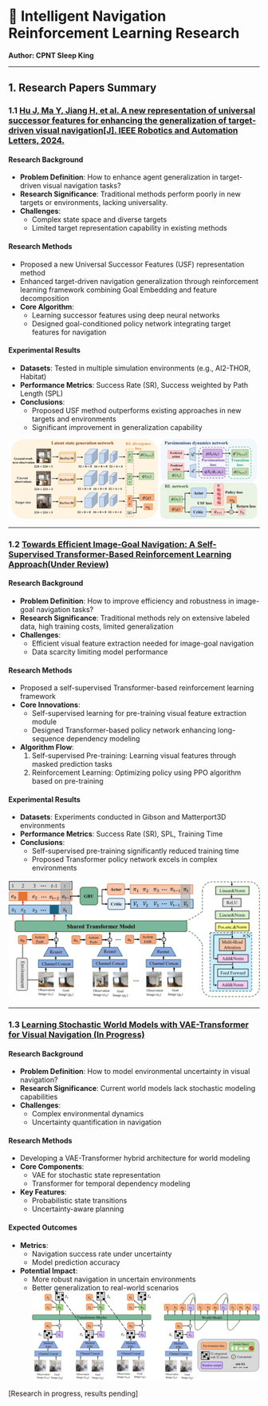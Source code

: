 # 🤖 Intelligent Navigation Reinforcement Learning Research  
**Author: CPNT Sleep King**

---  

## 1. Research Papers Summary  

### 1.1 [Hu J, Ma Y, Jiang H, et al. A new representation of universal successor features for enhancing the generalization of target-driven visual navigation[J]. IEEE Robotics and Automation Letters, 2024.](#)  

#### Research Background  
- **Problem Definition**: How to enhance agent generalization in target-driven visual navigation tasks?  
- **Research Significance**: Traditional methods perform poorly in new targets or environments, lacking universality.  
- **Challenges**:  
  - Complex state space and diverse targets  
  - Limited target representation capability in existing methods  

#### Research Methods  
- Proposed a new Universal Successor Features (USF) representation method  
- Enhanced target-driven navigation generalization through reinforcement learning framework combining Goal Embedding and feature decomposition  
- **Core Algorithm**:  
  - Learning successor features using deep neural networks  
  - Designed goal-conditioned policy network integrating target features for navigation  

#### Experimental Results  
- **Datasets**: Tested in multiple simulation environments (e.g., AI2-THOR, Habitat)  
- **Performance Metrics**: Success Rate (SR), Success weighted by Path Length (SPL)  
- **Conclusions**:  
  - Proposed USF method outperforms existing approaches in new targets and environments  
  - Significant improvement in generalization capability  

![Example Image](Train/figs/SF.jpg)  

---  

### 1.2 [Towards Efficient Image-Goal Navigation: A Self-Supervised Transformer-Based Reinforcement Learning Approach(Under Review)](#)  

#### Research Background  
- **Problem Definition**: How to improve efficiency and robustness in image-goal navigation tasks?  
- **Research Significance**: Traditional methods rely on extensive labeled data, high training costs, limited generalization  
- **Challenges**:  
  - Efficient visual feature extraction needed for image-goal navigation  
  - Data scarcity limiting model performance  

#### Research Methods  
- Proposed a self-supervised Transformer-based reinforcement learning framework  
- **Core Innovations**:  
  - Self-supervised learning for pre-training visual feature extraction module  
  - Designed Transformer-based policy network enhancing long-sequence dependency modeling  
- **Algorithm Flow**:  
  1. Self-supervised Pre-training: Learning visual features through masked prediction tasks  
  2. Reinforcement Learning: Optimizing policy using PPO algorithm based on pre-training  

#### Experimental Results  
- **Datasets**: Experiments conducted in Gibson and Matterport3D environments  
- **Performance Metrics**: Success Rate (SR), SPL, Training Time  
- **Conclusions**:  
  - Self-supervised pre-training significantly reduced training time  
  - Proposed Transformer policy network excels in complex environments  

![Example Image](Train/figs/Masked.jpg)  

---  

### 1.3 [Learning Stochastic World Models with VAE-Transformer for Visual Navigation (In Progress)](#)  

#### Research Background  
- **Problem Definition**: How to model environmental uncertainty in visual navigation?  
- **Research Significance**: Current world models lack stochastic modeling capabilities  
- **Challenges**:  
  - Complex environmental dynamics  
  - Uncertainty quantification in navigation  

#### Research Methods  
- Developing a VAE-Transformer hybrid architecture for world modeling  
- **Core Components**:  
  - VAE for stochastic state representation  
  - Transformer for temporal dependency modeling  
- **Key Features**:  
  - Probabilistic state transitions  
  - Uncertainty-aware planning  

#### Expected Outcomes  
- **Metrics**:  
  - Navigation success rate under uncertainty  
  - Model prediction accuracy  
- **Potential Impact**:  
  - More robust navigation in uncertain environments  
  - Better generalization to real-world scenarios
![Example Image](Train/figs/Network.jpg)  

[Research in progress, results pending]
